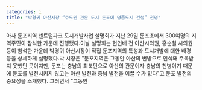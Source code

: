```yaml
---
categories: i
title: "박경귀 아산시장 “수도권 관문 도시 둔포에 명품도시 건설” 천명"
---
```

아사 둔포지역 센트럴파크 도시개발사업 설명회가 지난 29일 둔포초에서 300여명의 지역주민이 참석한 가운데 진행됐다.이날 설명회는 현인배 전 아산시의원, 홍순철 시의원 등이 참석한 가운데 박경귀 아산시장이 직접 둔포지역의 특성과 도시개발에 대한 배경 등을 상세하게 설명했다.박 시장은 "둔포지역은 그동안 아산의 변방으로 인식돼 주목받지 못했던 곳이지만, 둔포는 충남의 최북단으로 아산의 관문이자 충남의 천병이기 때문에 둔포를 발전시키지 않고는 아산 발전과 충남 발전을 이끌 수가 없다"고 둔포 발전의 중요성을 소개했다. 그러면서 "그동안